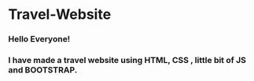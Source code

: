 # Travel-Website
### Hello Everyone!
### I have made a travel website using HTML, CSS , little bit of JS and BOOTSTRAP.
